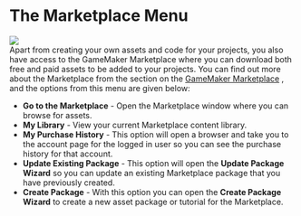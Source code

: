 # The Marketplace Menu

  
![](https://gms.magecorn.com/Manual/assets/Images/IDE_Input/Marketplace_Menu.png)  
Apart from creating your own assets and code for your projects, you also
have access to the GameMaker Marketplace where you can download both
free and paid assets to be added to your projects. You can find out more
about the Marketplace from the section on the [GameMaker
Marketplace](../../Introduction/The_Marketplace) , and the options
from this menu are given below:

-   **Go to the Marketplace** - Open the Marketplace window where you
    can browse for assets.
-   **My Library** - View your current Marketplace content library.
-   **My Purchase History** - This option will open a browser and take
    you to the account page for the logged in user so you can see the
    purchase history for that account.
-   **Update Existing Package** - This option will open the **Update
    Package Wizard** so you can update an existing Marketplace package
    that you have previously created.
-   **Create Package** - With this option you can open the **Create
    Package Wizard** to create a new asset package or tutorial for the
    Marketplace.
